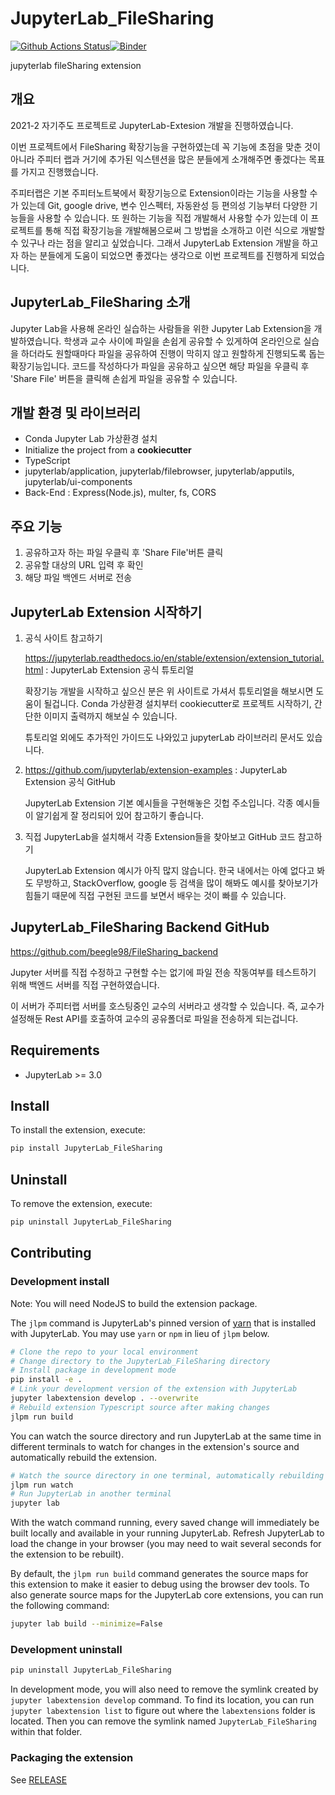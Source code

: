 # JupyterLab_FileSharing

[![Github Actions Status](https://github.com/beegle98/JupyterLab-FileSharing/workflows/Build/badge.svg)](https://github.com/beegle98/JupyterLab-FileSharing/actions/workflows/build.yml)[![Binder](https://mybinder.org/badge_logo.svg)](https://mybinder.org/v2/gh/beegle98/JupyterLab-FileSharing/main?urlpath=lab)

jupyterlab fileSharing extension

## 개요

2021-2 자기주도 프로젝트로 JupyterLab-Extesion 개발을 진행하였습니다.

이번 프로젝트에서 FileSharing 확장기능을 구현하였는데 꼭 기능에 초점을 맞춘 것이 아니라 주피터 랩과 거기에 추가된 익스텐션을 많은 분들에게 소개해주면 좋겠다는 목표를 가지고 진행했습니다.

주피터랩은 기본 주피터노트북에서 확장기능으로 Extension이라는 기능을 사용할 수가 있는데 Git, google drive, 변수 인스펙터, 자동완성 등 편의성 기능부터 다양한 기능들을 사용할 수 있습니다. 또 원하는 기능을 직접 개발해서 사용할 수가 있는데 이 프로젝트를 통해 직접 확장기능을 개발해봄으로써 그 방법을 소개하고 이런 식으로 개발할 수 있구나 라는 점을 알리고 싶었습니다. 그래서 JupyterLab Extension 개발을 하고자 하는 분들에게 도움이 되었으면 좋겠다는 생각으로 이번 프로젝트를 진행하게 되었습니다.

## JupyterLab_FileSharing 소개

Jupyter Lab을 사용해 온라인 실습하는 사람들을 위한 Jupyter Lab Extension을 개발하였습니다. 학생과 교수 사이에 파일을 손쉽게 공유할 수 있게하여 온라인으로 실습을 하더라도 원할때마다 파일을 공유하여 진행이 막히지 않고 원할하게 진행되도록 돕는 확장기능입니다. 코드를 작성하다가 파일을 공유하고 싶으면 해당 파일을 우클릭 후 'Share File' 버튼을 클릭해 손쉽게 파일을 공유할 수 있습니다.

## 개발 환경 및 라이브러리

- Conda Jupyter Lab 가상환경 설치
- Initialize the project from a __cookiecutter__
- TypeScript
- jupyterlab/application, jupyterlab/filebrowser, jupyterlab/apputils, jupyterlab/ui-components
- Back-End : Express(Node.js), multer, fs, CORS


## 주요 기능
1. 공유하고자 하는 파일 우클릭 후 'Share File'버튼 클릭
2. 공유할 대상의 URL 입력 후 확인
3. 해당 파일 백엔드 서버로 전송


## JupyterLab Extension 시작하기
1. 공식 사이트 참고하기
    
    https://jupyterlab.readthedocs.io/en/stable/extension/extension_tutorial.html : JupyterLab Extension 공식 튜토리얼

    확장기능 개발을 시작하고 싶으신 분은 위 사이트로 가셔서 튜토리얼을 해보시면 도움이 될겁니다.
    Conda 가상환경 설치부터 cookiecutter로 프로젝트 시작하기, 간단한 이미지 출력까지 해보실 수 있습니다.
    
    튜토리얼 외에도 추가적인 가이드도 나와있고 jupyterLab 라이브러리 문서도 있습니다.
    

2. https://github.com/jupyterlab/extension-examples : JupyterLab Extension 공식 GitHub

    JupyterLab Extension 기본 예시들을 구현해놓은 깃헙 주소입니다. 각종 예시들이 알기쉽게 잘 정리되어 있어 참고하기 좋습니다.
    


3. 직접 JupyterLab을 설치해서 각종 Extension들을 찾아보고 GitHub 코드 참고하기
    
    JupyterLab Extension 예시가 아직 많지 않습니다. 한국 내에서는 아예 없다고 봐도 무방하고, StackOverflow, google 등 검색을 많이 해봐도 예시를 찾아보기가 힘들기 때문에 직접 구현된 코드를 보면서 배우는 것이 빠를 수 있습니다.

## JupyterLab_FileSharing Backend GitHub
https://github.com/beegle98/FileSharing_backend

Jupyter 서버를 직접 수정하고 구현할 수는 없기에 파일 전송 작동여부를 테스트하기 위해 백엔드 서버를 직접 구현하였습니다.


이 서버가 주피터랩 서버를 호스팅중인 교수의 서버라고 생각할 수 있습니다. 즉, 교수가 설정해둔 Rest API를 호출하여 교수의 공유폴더로 파일을 전송하게 되는겁니다. 

## Requirements

* JupyterLab >= 3.0

## Install

To install the extension, execute:

```bash
pip install JupyterLab_FileSharing
```

## Uninstall

To remove the extension, execute:

```bash
pip uninstall JupyterLab_FileSharing
```


## Contributing

### Development install

Note: You will need NodeJS to build the extension package.

The `jlpm` command is JupyterLab's pinned version of
[yarn](https://yarnpkg.com/) that is installed with JupyterLab. You may use
`yarn` or `npm` in lieu of `jlpm` below.

```bash
# Clone the repo to your local environment
# Change directory to the JupyterLab_FileSharing directory
# Install package in development mode
pip install -e .
# Link your development version of the extension with JupyterLab
jupyter labextension develop . --overwrite
# Rebuild extension Typescript source after making changes
jlpm run build
```

You can watch the source directory and run JupyterLab at the same time in different terminals to watch for changes in the extension's source and automatically rebuild the extension.

```bash
# Watch the source directory in one terminal, automatically rebuilding when needed
jlpm run watch
# Run JupyterLab in another terminal
jupyter lab
```

With the watch command running, every saved change will immediately be built locally and available in your running JupyterLab. Refresh JupyterLab to load the change in your browser (you may need to wait several seconds for the extension to be rebuilt).

By default, the `jlpm run build` command generates the source maps for this extension to make it easier to debug using the browser dev tools. To also generate source maps for the JupyterLab core extensions, you can run the following command:

```bash
jupyter lab build --minimize=False
```

### Development uninstall

```bash
pip uninstall JupyterLab_FileSharing
```

In development mode, you will also need to remove the symlink created by `jupyter labextension develop`
command. To find its location, you can run `jupyter labextension list` to figure out where the `labextensions`
folder is located. Then you can remove the symlink named `JupyterLab_FileSharing` within that folder.

### Packaging the extension

See [RELEASE](RELEASE.md)
